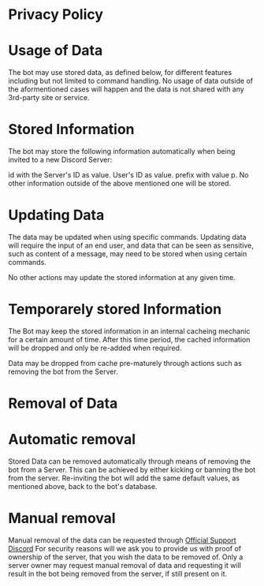 # Privacy Policy

# Usage of Data
The bot may use stored data, as defined below, for different features including but not limited to command handling.
No usage of data outside of the aformentioned cases will happen and the data is not shared with any 3rd-party site or service.

# Stored Information
The bot may store the following information automatically when being invited to a new Discord Server:

id with the Server's ID as value.
User's ID as value.
prefix with value p.
No other information outside of the above mentioned one will be stored.

# Updating Data
The data may be updated when using specific commands.
Updating data will require the input of an end user, and data that can be seen as sensitive, such as content of a message, may need to be stored when using certain commands.

No other actions may update the stored information at any given time.

# Temporarely stored Information
The Bot may keep the stored information in an internal cacheing mechanic for a certain amount of time.
After this time period, the cached information will be dropped and only be re-added when required.

Data may be dropped from cache pre-maturely through actions such as removing the bot from the Server.

# Removal of Data
# Automatic removal
Stored Data can be removed automatically through means of removing the bot from a Server. This can be achieved by either kicking or banning the bot from the server. Re-inviting the bot will add the same default values, as mentioned above, back to the bot's database.

# Manual removal
Manual removal of the data can be requested through [Official Support Discord](https://discord.gg/Gs4b5c8Wd4)
For security reasons will we ask you to provide us with proof of ownership of the server, that you wish the data to be removed of. Only a server owner may request manual removal of data and requesting it will result in the bot being removed from the server, if still present on it.
